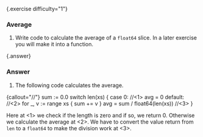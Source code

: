 {.exercise difficulty="1"}
### Average

1. Write code to calculate the average of a `float64` slice. In
a later exercise you will make it into a function.


{.answer}
### Answer

1. The following code calculates the average.

{callout="//"}
    sum := 0.0
    switch len(xs) {
    case 0: //<1>
            avg = 0
    default: //<2>
            for _, v := range xs {
                    sum += v
            }
            avg = sum / float64(len(xs)) //<3>
    }

Here at <1> we check if the length is zero and if so, we return 0.
Otherwise we calculate the average at <2>.
We have to convert the value return from `len` to a `float64`
to make the division work at <3>.
